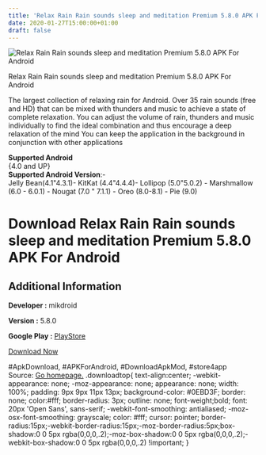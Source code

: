 ```yaml
---
title: 'Relax Rain Rain sounds sleep and meditation Premium 5.8.0 APK For Android'
date: 2020-01-27T15:00:00+01:00
draft: false
---
```


![Relax Rain Rain sounds sleep and meditation Premium 5.8.0 APK For Android](https://i1.wp.com/apkhome.net/wp-content/uploads/2020/01/Relax-Rain-Rain-sounds-sleep-and-meditation-Premium-5.8.0.png "Relax Rain Rain sounds sleep and meditation Premium 5.8.0 APK For Android")

  

Relax Rain Rain sounds sleep and meditation Premium 5.8.0 APK For Android

The largest collection of relaxing rain for Android. Over 35 rain sounds (free and HD) that can be mixed with thunders and music to achieve a state of complete relaxation. You can adjust the volume of rain, thunders and music individually to find the ideal combination and thus encourage a deep relaxation of the mind You can keep the application in the background in conjunction with other applications

**Supported Android**  
{4.0 and UP}  
**Supported Android Version**:-  
Jelly Bean(4.1"4.3.1)- KitKat (4.4"4.4.4)- Lollipop (5.0"5.0.2) - Marshmallow (6.0 - 6.0.1) - Nougat (7.0 " 7.1.1) - Oreo (8.0-8.1) - Pie (9.0)

Download Relax Rain Rain sounds sleep and meditation Premium 5.8.0 APK For Android
==================================================================================

Additional Information
----------------------

**Developer :** mikdroid

**Version :** 5.8.0

**Google Play :** [PlayStore](https://play.google.com/store/apps/details?id=it.mm.android.relaxrain)

  

[Download Now](https://store4app.co/post/relax-rain-rain-sounds-sleep-and-meditation-premium-5-8-0-apk-for-android_1580133396)

  
#ApkDownload, #APKForAndroid, #DownloadApkMod, #store4app  
Source: [Go homepage.](https://store4app.co/post/relax-rain-rain-sounds-sleep-and-meditation-premium-5-8-0-apk-for-android_1580133396) .downloadtop{ text-align:center; -webkit-appearance: none; -moz-appearance: none; appearance: none; width: 100%; padding: 9px 9px 11px 13px; background-color: #0EBD3F; border: none; color:#fff; border-radius: 3px; outline: none; font-weight;bold; font: 20px 'Open Sans', sans-serif; -webkit-font-smoothing: antialiased; -moz-osx-font-smoothing: grayscale; color: #fff; cursor: pointer; border-radius:15px;-webkit-border-radius:15px;-moz-border-radius:5px;box-shadow:0 0 5px rgba(0,0,0,.2);-moz-box-shadow:0 0 5px rgba(0,0,0,.2);-webkit-box-shadow:0 0 5px rgba(0,0,0,.2) !important; }